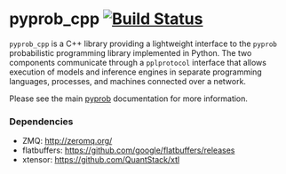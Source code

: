 # pyprob_cpp [![Build Status](https://travis-ci.org/probprog/pyprob_cpp.svg?branch=master)](https://travis-ci.org/probprog/pyprob_cpp)

`pyprob_cpp` is a C++ library providing a lightweight interface to the `pyprob` probabilistic programming library implemented in Python. The two components communicate through a `pplprotocol` interface that allows execution of models and inference engines in separate programming languages, processes, and machines connected over a network. 

Please see the main [pyprob](https://github.com/probprog/pyprob) documentation for more information.

### Dependencies

- ZMQ: http://zeromq.org/
- flatbuffers: https://github.com/google/flatbuffers/releases
- xtensor: https://github.com/QuantStack/xtl
